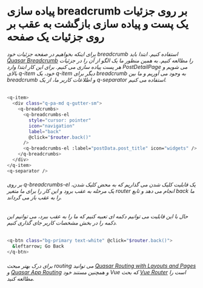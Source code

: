 # پیاده سازی breadcrumb بر روی جزئیات یک پست و پیاده سازی بازگشت به عقب بر روی جزئیات یک صفحه


###### برای اینکه بخواهیم در صفحه جزئیات خود breadcrumb استفاده کنیم. ابتدا باید <a href="https://quasar.dev/vue-components/breadcrumbs/">Quasar Breadcrumb</a> را مطالعه کنیم. به همین منظور ما یک الگو از آن را در جزئیات هر پست پیاده سازی می کنیم. برای این کار ابتدا وارد PostDetailPage می شویم و بالای q-item خود، یک q-item دیگر برای breadcrumb به وجود می آوریم و ما بین breadcrumb و اطلاعات کاربر ما، از یک q-separator استفاده می کنیم.
```bash
<q-item>
  <div class="q-pa-md q-gutter-sm">
    <q-breadcrumbs>
      <q-breadcrumbs-el
        style="cursor: pointer"
        icon="navigation"
        label="back"
        @click="$router.back()"
      />
      <q-breadcrumbs-el :label="postData.post_title" icon="widgets" />
    </q-breadcrumbs>
  </div>
</q-item>
<q-separator />
```
###### بر روی q-breadcrumbs-el یک قابلیت کلیک شدن می گذاریم که به محض کلیک شدن، یک مرحله به عقب برود و این کار را برای ما متغیر router انجام می دهد و تابع back ما را به عقب باز می گرداند.

###### حال با این قابلیت می توانیم دکمه ای تعبیه کنیم که ما را به عقب ببرد، می توانیم این دکمه را در بخش مشخصات کاربر جای گذاری کنیم.
```bash
<q-btn class="bg-primary text-white" @click="$router.back()">
  &leftarrow; Go Back
</q-btn>
```
###### برای درک بهتر مبحث routing می توانید <a href="https://quasar.dev/layout/routing-with-layouts-and-pages/">Quasar Routing with Layouts and Pages</a> و <a href="https://quasar.dev/quasar-cli-vite/routing">Quasar App Routing</a> و همچنین مستند خود Vue  که بحث <a href="https://router.vuejs.org/">Vue Router</a> است را مطالعه کنید.





